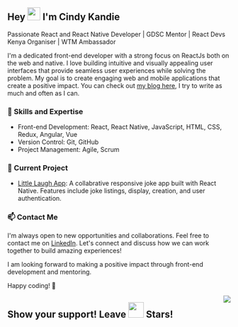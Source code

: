 ## Hey <img src="https://media.giphy.com/media/hvRJCLFzcasrR4ia7z/giphy.gif" width="29px"> I'm Cindy Kandie

Passionate React and React Native Developer | GDSC Mentor | React Devs Kenya Organiser | WTM Ambassador

I'm a dedicated front-end developer with a strong focus on ReactJs both on the web and native. I love building intuitive and visually appealing user interfaces that provide seamless user experiences while solving the problem. My goal is to create engaging web and mobile applications that create a positive impact. You can check out [my blog here](https://cindykandie.hashnode.dev/), I try to write as much and often as I can.

### 🔧 Skills and Expertise
- Front-end Development: React, React Native, JavaScript, HTML, CSS, Redux, Angular, Vue
- Version Control: Git, GitHub
- Project Management: Agile, Scrum

### 🚀 Current Project
- [Little Laugh App](https://github.com/cindykandie/LittleLaugh): A collabrative responsive joke app built with React Native. Features include joke listings, display, creation, and user authentication.

### 📫 Contact Me
I'm always open to new opportunities and collaborations. Feel free to contact me on [LinkedIn](https://www.linkedin.com/in/cindykandie/). Let's connect and discuss how we can work together to build amazing experiences!

I am looking forward to making a positive impact through front-end development and mentoring.

Happy coding! 🚀

<img align="right" src="https://visitor-badge.laobi.icu/badge?page_id=cindykandie">

## Show your support! Leave <img src="https://media.giphy.com/media/l1J3rGigrYfx8aKqI/giphy.gif" width="35px"> Stars!
